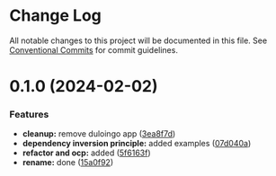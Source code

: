 # Change Log

All notable changes to this project will be documented in this file.
See [Conventional Commits](https://conventionalcommits.org) for commit guidelines.

# 0.1.0 (2024-02-02)

### Features

-   **cleanup:** remove duloingo app ([3ea8f7d](https://github.com/paulAlexSerban/wbk--reactjs-playground--typescript/commit/3ea8f7d47da9759c9ea8f62599a8aa4250b38c3c))
-   **dependency inversion principle:** added examples ([07d040a](https://github.com/paulAlexSerban/wbk--reactjs-playground--typescript/commit/07d040a6886ef00660ff2115e6388ed8bf5a3702))
-   **refactor and ocp:** added ([5f6163f](https://github.com/paulAlexSerban/wbk--reactjs-playground--typescript/commit/5f6163f8140ab7ee514e38b7c7d68df1cf9c3020))
-   **rename:** done ([15a0f92](https://github.com/paulAlexSerban/wbk--reactjs-playground--typescript/commit/15a0f92f47690da6021269d43d7489cb72cdc514))
